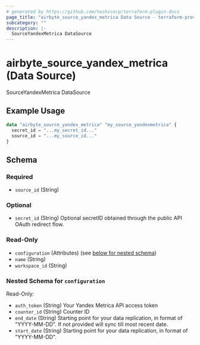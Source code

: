 ```yaml
---
# generated by https://github.com/hashicorp/terraform-plugin-docs
page_title: "airbyte_source_yandex_metrica Data Source - terraform-provider-airbyte"
subcategory: ""
description: |-
  SourceYandexMetrica DataSource
---
```


# airbyte_source_yandex_metrica (Data Source)

SourceYandexMetrica DataSource

## Example Usage

```terraform
data "airbyte_source_yandex_metrica" "my_source_yandexmetrica" {
  secret_id = "...my_secret_id..."
  source_id = "...my_source_id..."
}
```

<!-- schema generated by tfplugindocs -->
## Schema

### Required

- `source_id` (String)

### Optional

- `secret_id` (String) Optional secretID obtained through the public API OAuth redirect flow.

### Read-Only

- `configuration` (Attributes) (see [below for nested schema](#nestedatt--configuration))
- `name` (String)
- `workspace_id` (String)

<a id="nestedatt--configuration"></a>
### Nested Schema for `configuration`

Read-Only:

- `auth_token` (String) Your Yandex Metrica API access token
- `counter_id` (String) Counter ID
- `end_date` (String) Starting point for your data replication, in format of "YYYY-MM-DD". If not provided will sync till most recent date.
- `start_date` (String) Starting point for your data replication, in format of "YYYY-MM-DD".


